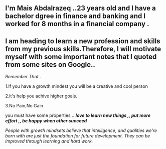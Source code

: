 ## I'm Mais Abdalrazeq ..23 years old and I have a bachelor dgree in finance and banking and I worked for 8 months in a financial company .

## I am heading to learn a new profession and skills from my previous skills.Therefore, I will motivate myself with some important notes that I quoted from some sites on Google..

*Remember That..*

1.If you have a growth mindest you will be a creative and cool person

2.it's help you achive higher goals.

3.No Pain,No Gain
 
 you must have some properties .. ***love to learn new things ,, put more effort ,, be happy when other succeed***

*People with growth mindsets believe that intelligence, and qualities we’re born with are just the foundation for future development. They can be improved through learning and hard work.* 
 
 
 
